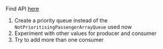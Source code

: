 Find API [here](https://rawgit.com/cphbus-algorithms/airport-template/master/target/site/apidocs/index.html)

 1. Create a priority queue instead of the `NotPrioritisingPassengerArrayQueue` used now
 2. Experiment with other values for producer and consumer
 3. Try to add more than one consumer
